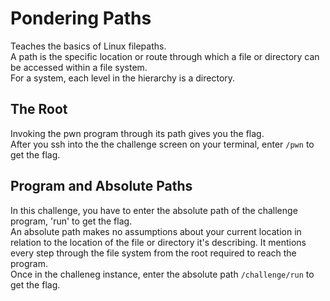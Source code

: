 # Pondering Paths
Teaches the basics of Linux filepaths.  
A path is the specific location or route through which a file or directory can be accessed within a file system.  
For a system, each level in the hierarchy is a directory.

## The Root
Invoking the pwn program through its path gives you the flag.  
After you ssh into the the challenge screen on your terminal, enter `/pwn` to get the flag.

## Program and Absolute Paths
In this challenge, you have to enter the absolute path of the challenge program, 'run' to get the flag.  
An absolute path makes no assumptions about your current location in relation to the location of the file or directory it's describing. It mentions every step through the file system from the root required to reach the program.  
Once in the challeneg instance, enter the absolute path `/challenge/run` to get the flag.
